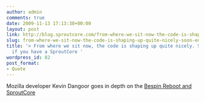 ```yaml
---
author: admin
comments: true
date: 2009-11-13 17:13:38+00:00
layout: post
link: http://blog.sproutcore.com/from-where-we-sit-now-the-code-is-shaping-up-quite-nicely-soon-enough-if-you-have-a-sproutcore-app-youll-be-able-to-just-drop-an-editor-right-into-your-app-as-of-today-anyone-with-a-website-can-grab-a/
slug: from-where-we-sit-now-the-code-is-shaping-up-quite-nicely-soon-enough-if-you-have-a-sproutcore-app-youll-be-able-to-just-drop-an-editor-right-into-your-app-as-of-today-anyone-with-a-website-can-grab-a
title: '> From where we sit now, the code is shaping up quite nicely. Soon enough,
  if you have a SproutCore '
wordpress_id: 82
post_format:
- Quote
---
```


Mozilla developer Kevin Dangoor goes in depth on the [Bespin Reboot and SproutCore](http://www.blueskyonmars.com/2009/11/13/rebooting-bespin-embedded-and-sproutcore/)
